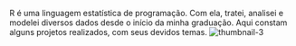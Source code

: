 R é uma linguagem estatística de programação. Com ela, tratei, analisei e modelei diversos dados desde o início da minha graduação. Aqui constam alguns projetos realizados, com seus devidos temas.
![thumbnail-3](https://github.com/ymirandan/projetosR/assets/67752428/fef5c440-3e6a-43b8-9dc1-cd10fb20f43f)
